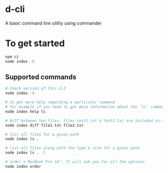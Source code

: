 # d-cli

A basic command line utility using commander

# To get started

```bash
npm ci
node index -h
```

## Supported commands

```bash
# check version of this CLI
node index -V

# to get more help regarding a particular command
# for example if you need to get more information about the `ls` command
node index help ls

# diff between two files. files test1.txt & test2.txt are included in the repo
node index diff file1.txt file2.txt

# list all files for a given path
node index ls .

# list all files along with the type & size for a given path
node index ls . -l

# order a MacBook Pro 16". It will ask you for all the options.
node index order
```
